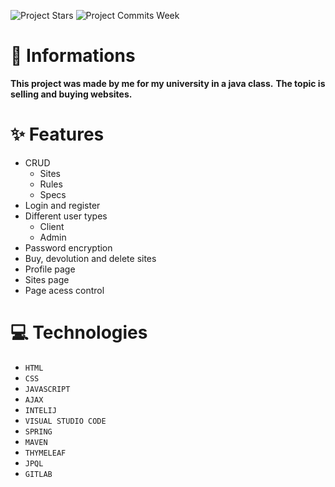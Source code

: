 ![Project Stars](https://img.shields.io/github/stars/4kauanmota/salesAndPurchases-WEB?color=1e90ff) ![Project Commits Week](https://img.shields.io/github/commit-activity/w/4kauanmota/salesAndPurchasesCRUD?color=1e90ff)

# 📄 **Informations**
**This project was made by me for my university in a java class.**
**The topic is selling and buying websites.**

# ✨ **Features**
+ CRUD
    + Sites
    + Rules
    + Specs
+ Login and register
+ Different user types 
    + Client
    + Admin
+ Password encryption
+ Buy, devolution and delete sites
+ Profile page
+ Sites page
+ Page acess control

# 💻 **Technologies**
+ `HTML`
+ `CSS`
+ `JAVASCRIPT`
+ `AJAX`
+ `INTELIJ`
+ `VISUAL STUDIO CODE`
+ `SPRING`
+ `MAVEN`
+ `THYMELEAF`
+ `JPQL`
+ `GITLAB`
